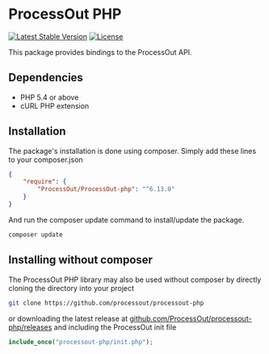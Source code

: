 ProcessOut PHP
==============

[![Latest Stable Version](https://poser.pugx.org/processout/processout-php/v/stable)](https://packagist.org/packages/processout/processout-php)
[![License](https://poser.pugx.org/processout/processout-php/license)](https://packagist.org/packages/processout/processout-php)

This package provides bindings to the ProcessOut API.

Dependencies
------------

* PHP 5.4 or above
* cURL PHP extension

Installation
------------

The package's installation is done using composer. Simply add these lines to your composer.json

```json
{
    "require": {
        "ProcessOut/ProcessOut-php": "^6.13.0"
    }
}
```

And run the composer update command to install/update the package.

```sh
composer update
```

Installing without composer
------------

The ProcessOut PHP library may also be used without composer by directly
cloning the directory into your project

```sh
git clone https://github.com/processout/processout-php
```

or downloading the latest release at 
[github.com/ProcessOut/processout-php/releases](https://github.com/ProcessOut/processout-php/releases)
and including the ProcessOut init file

```php
include_once("processout-php/init.php");
```

